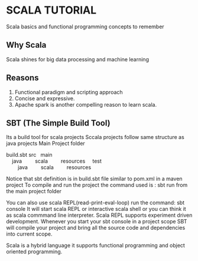 
# SCALA TUTORIAL
Scala basics and functional programming concepts to remember

## Why Scala
Scala shines for big data processing and machine learning

## Reasons
1. Functional paradigm and scripting approach
2. Concise and expressive.
3. Apache spark is another compelling reason to learn scala.

## SBT (The Simple Build Tool)
Its a build tool for scala projects
Sccala projects follow same structure as java projects
Main Project folder

  build.sbt
  src
  &nbsp;&nbsp;main  
  &nbsp;&nbsp;&nbsp;&nbsp;java
  &nbsp;&nbsp;&nbsp;&nbsp;&nbsp;&nbsp;&nbsp;&nbsp;scala
  &nbsp;&nbsp;&nbsp;&nbsp;&nbsp;&nbsp;&nbsp;&nbsp;resources
  &nbsp;&nbsp;&nbsp;&nbsp;test  
  &nbsp;&nbsp;&nbsp;&nbsp;&nbsp;&nbsp;&nbsp;&nbsp;java
  &nbsp;&nbsp;&nbsp;&nbsp;&nbsp;&nbsp;&nbsp;&nbsp;scala
  &nbsp;&nbsp;&nbsp;&nbsp;&nbsp;&nbsp;&nbsp;&nbsp;resources
          
 Notice that sbt definition is in build.sbt file similar to pom.xml in a maven project
To compile and run the project the command used is : sbt run from the main project folder

You can also use scala REPL(read-print-eval-loop)
run the command: sbt console
It will start scala REPL or interactive scala shell or you can think it as scala commmand line interpreter.
Scala REPL supports experiment driven development.
Whenever you start your sbt console in a project scope SBT will compile your project and bring all the source code and dependencies into current scope.

Scala is a hybrid language it supports functional programming and object oriented programming.











    
 
 
 
 
 
 
 
 
 
















    



